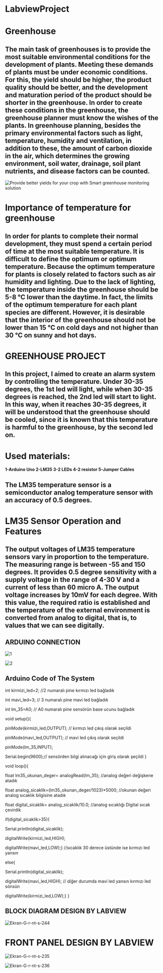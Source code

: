 # LabviewProject
# Greenhouse

## **The main task of greenhouses is to provide the most suitable environmental conditions for the development of plants. Meeting these demands of plants must be under economic conditions. For this, the yield should be higher, the product quality should be better, and the development and maturation period of the product should be shorter in the greenhouse. In order to create these conditions in the greenhouse, the greenhouse planner must know the wishes of the plants. In greenhouse planning, besides the primary environmental factors such as light, temperature, humidity and ventilation, in addition to these, the amount of carbon dioxide in the air, which determines the growing environment, soil water, drainage, soil plant nutrients, and disease factors can be counted.**
![Provide better yields for your crop with Smart greenhouse monitoring  solution](https://www.softwebsolutions.com/wp-content/uploads/2019/12/Greenhouse-monitoring.jpg)

#   Importance of temperature for greenhouse
## In order for plants to complete their normal development, they must spend a certain period of time at the most suitable temperature. It is difficult to define the optimum or optimum temperature. Because the optimum temperature for plants is closely related to factors such as air humidity and lighting. Due to the lack of lighting, the temperature inside the greenhouse should be 5-8 °C lower than the daytime. In fact, the limits of the optimum temperature for each plant species are different. However, it is desirable that the interior of the greenhouse should not be lower than 15 °C on cold days and not higher than 30 °C on sunny and hot days.
 
# GREENHOUSE PROJECT

## In this project, I aimed to create an alarm system by controlling the temperature. Under 30-35 degrees, the 1st led will light, while when 30-35 degrees is reached, the 2nd led will start to light. In this way, when it reaches 30-35 degrees, it will be understood that the greenhouse should be cooled, since it is known that this temperature is harmful to the greenhouse, by the second led on.

# Used materials:

**1-Arduino Uno
 2-LM35 
3-2 LEDs 
4-2 resistor 
5-Jumper Cables**



## The LM35 temperature sensor is a semiconductor analog temperature sensor with an accuracy of 0.5 degrees.



# LM35 Sensor Operation and Features

## **The output voltages of LM35 temperature sensors vary in proportion to the temperature. The measuring range is between -55 and 150 degrees. It provides 0.5 degree sensitivity with a supply voltage in the range of 4-30 V and a current of less than 60 micro A. The output voltage increases by 10mV for each degree. With this value, the required ratio is established and the temperature of the external environment is converted from analog to digital, that is, to values ​​that we can see digitally.**

## ARDUINO CONNECTION
![1](https://user-images.githubusercontent.com/97398192/172064416-c9279c6f-0775-4b50-945d-d52c132d1a5c.jpeg)

![2](https://user-images.githubusercontent.com/97398192/172064434-30f02751-3213-4f62-be1e-1e5c57a3b78f.jpeg)


## Arduino Code of The System


int kirmizi_led=2;             //2 numaralı pine kırmızı led bağladık

int mavi_led=3;             // 3 numaralı pine mavi led bağladık 

int lm_35=A0;                  // A0 numaralı pine sensörün base ucunu bağladık

void setup(){

pinMode(kirmizi_led,OUTPUT);            //  kırmızı led çıkış olarak seçildi

pinMode(mavi_led,OUTPUT);           // mavi led çıkış olarak seçildi

pinMode(lm_35,INPUT);       

Serial.begin(9600);// sensörden bilgi alınacağı için giriş olarak şeçildi
}

void loop(){

float lm35_okunan_deger= analogRead(lm_35);     //analog değeri değişkene atadık

float analog_sicaklik=(lm35_okunan_deger/1023)*5000;  //okunan değeri analog sıcaklık bilgisine atadık

float digital_sicaklik= analog_sicaklik/10.0;     //analog sıcaklığı Digital sıcak çevirdik

if(digital_sicaklik>35){

Serial.println(digital_sicaklik);

digitalWrite(kirmizi_led,HIGH);

digitalWrite(mavi_led,LOW);}          //sıcaklık 30 derece üstünde ise kırmızı led yansın

else{

Serial.println(digital_sicaklik);

digitalWrite(mavi_led,HIGH);          // diğer durumda mavi led yansın kırmızı led sönsün

digitalWrite(kirmizi_led,LOW);}
}

## 

## BLOCK DIAGRAM DESIGN BY LABVIEW

![Ekran-G-r-nt-s-244](https://i.ibb.co/WF48rNM/Ekran-G-r-nt-s-244.png)


#  FRONT PANEL DESIGN BY LABVIEW
![Ekran-G-r-nt-s-235](https://i.ibb.co/9YK2qMZ/Ekran-G-r-nt-s-235.png)

![Ekran-G-r-nt-s-236](https://i.ibb.co/fQ9xFGW/Ekran-G-r-nt-s-236.png)
